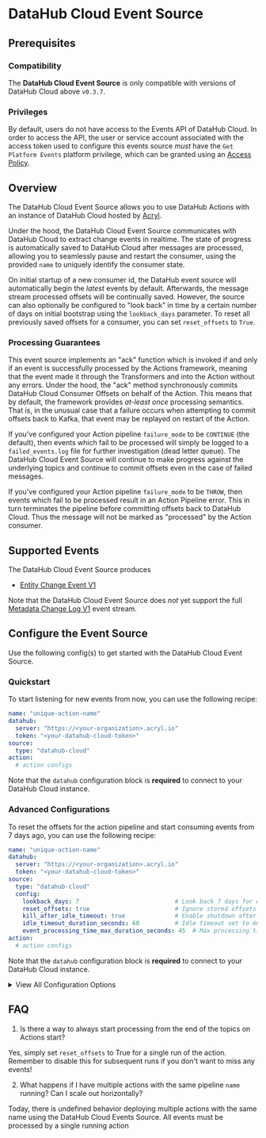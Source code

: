 # DataHub Cloud Event Source

## Prerequisites

### Compatibility

The **DataHub Cloud Event Source** is only compatible with versions of DataHub Cloud above  `v0.3.7`.

### Privileges

By default, users do not have access to the Events API of DataHub Cloud. In order to access the API, the user or service account
associated with the access token used to configure this events source _must_ have the `Get Platform Events` platform privilege, which
can be granted using an [Access Policy](https://datahubproject.io/docs/authorization/access-policies-guide/).

## Overview

The DataHub Cloud Event Source allows you to use DataHub Actions with an instance of DataHub Cloud hosted by [Acryl](https://acryl.io).

Under the hood, the DataHub Cloud Event Source communicates with DataHub Cloud to extract change events in realtime.
The state of progress is automatically saved to DataHub Cloud after messages are processed, allowing you to seamlessly pause and restart the consumer, using the provided `name` to uniquely identify the consumer state.

On initial startup of a new consumer id, the DataHub event source will automatically begin the _latest_ events by default. Afterwards, the message stream processed offsets will be continually saved. However, the source can also optionally be configured to "look back" in time
by a certain number of days on initial bootstrap using the `lookback_days` parameter. To reset all previously saved offsets for a consumer,
you can set `reset_offsets` to `True`.

### Processing Guarantees

This event source implements an "ack" function which is invoked if and only if an event is successfully processed
by the Actions framework, meaning that the event made it through the Transformers and into the Action without
any errors. Under the hood, the "ack" method synchronously commits DataHub Cloud Consumer Offsets on behalf of the Action. This means that by default, the framework provides *at-least once* processing semantics. That is, in the unusual case that a failure occurs when attempting to commit offsets back to Kafka, that event may be replayed on restart of the Action.

If you've configured your Action pipeline `failure_mode` to be `CONTINUE` (the default), then events which
fail to be processed will simply be logged to a `failed_events.log` file for further investigation (dead letter queue). The DataHub Cloud Event Source will continue to make progress against the underlying topics and continue to commit offsets even in the case of failed messages.

If you've configured your Action pipeline `failure_mode` to be `THROW`, then events which fail to be processed result in an Action Pipeline error. This in turn terminates the pipeline before committing offsets back to DataHub Cloud. Thus the message will not be marked as "processed" by the Action consumer.

## Supported Events

The DataHub Cloud Event Source produces

- [Entity Change Event V1](../events/entity-change-event.md)

Note that the DataHub Cloud Event Source does _not_ yet support the full [Metadata Change Log V1](../events/metadata-change-log-event.md) event stream.

## Configure the Event Source

Use the following config(s) to get started with the DataHub Cloud Event Source.

### Quickstart

To start listening for new events from now, you can use the following recipe:

```yml
name: "unique-action-name"
datahub:
  server: "https://<your-organization>.acryl.io"
  token: "<your-datahub-cloud-token>"
source:
  type: "datahub-cloud"
action:
  # action configs
```

Note that the `datahub` configuration block is **required** to connect to your DataHub Cloud instance.

### Advanced Configurations

To reset the offsets for the action pipeline and start consuming events from 7 days ago, you can use the following recipe:

```yml
name: "unique-action-name"
datahub:
  server: "https://<your-organization>.acryl.io"
  token: "<your-datahub-cloud-token>"
source:
  type: "datahub-cloud"
  config:
    lookback_days: 7                           # Look back 7 days for events
    reset_offsets: true                        # Ignore stored offsets and start fresh
    kill_after_idle_timeout: true              # Enable shutdown after idle period
    idle_timeout_duration_seconds: 60          # Idle timeout set to 60 seconds
    event_processing_time_max_duration_seconds: 45  # Max processing time of 45 seconds per batch
action:
  # action configs
```

Note that the `datahub` configuration block is **required** to connect to your DataHub Cloud instance.

<details>
  <summary>View All Configuration Options</summary>

| Field                                 | Required | Default                       | Description                                                                               |
  | ------------------------------------- | :------: | :---------------------------: | ----------------------------------------------------------------------------------------- |
| `topic`                               |    ❌    | `PlatformEvent_v1`            | The name of the topic from which events will be consumed. Do not change this unless you know what you're doing!                                |
| `lookback_days`                       |    ❌    | None                           | Optional number of days to look back when polling for events.                             |
| `reset_offsets`                       |    ❌    | `False`                       | When set to `True`, the consumer will ignore any stored offsets and start fresh.          |
| `kill_after_idle_timeout`             |    ❌    | `False`                       | If `True`, stops the consumer after being idle for the specified timeout duration.        |
| `idle_timeout_duration_seconds`       |    ❌    | `30`                          | Duration in seconds after which, if no events are received, the consumer is considered idle. |
| `event_processing_time_max_duration_seconds` | ❌  | `30`                          | Maximum allowed time in seconds for processing events before timing out.                  |
</details>


## FAQ

1. Is there a way to always start processing from the end of the topics on Actions start?

Yes, simply set `reset_offsets` to True for a single run of the action. Remember to disable this for subsequent runs if you don't want to miss any events!

2. What happens if I have multiple actions with the same pipeline `name` running? Can I scale out horizontally?

Today, there is undefined behavior deploying multiple actions with the same name using the DataHub Cloud Events Source.
All events must be processed by a single running action

